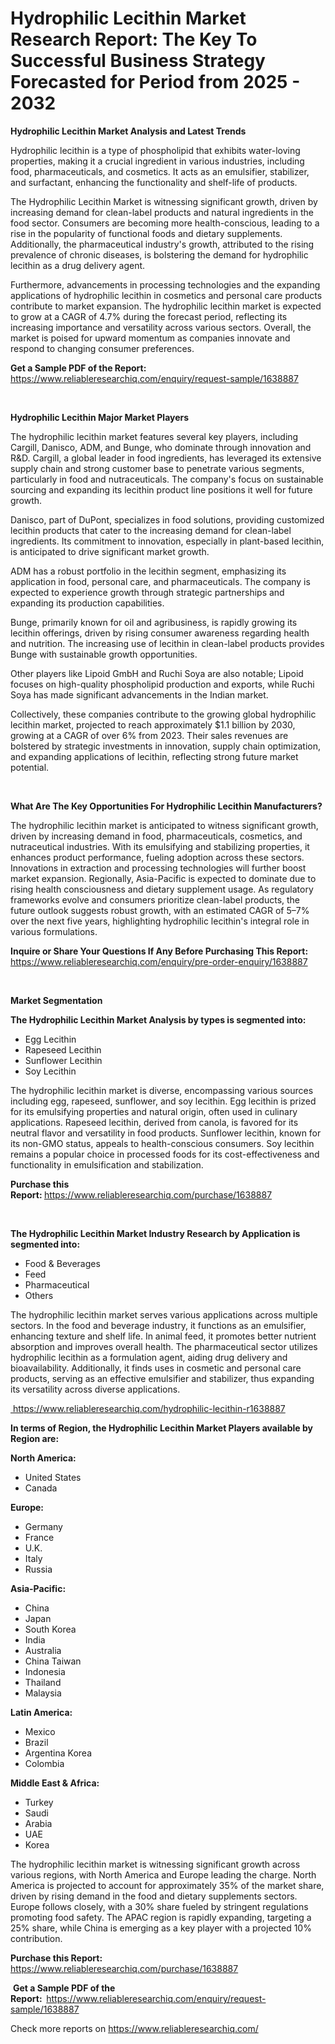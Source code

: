 <p><h1>Hydrophilic Lecithin Market Research Report: The Key To Successful Business Strategy Forecasted for Period from 2025 - 2032</h1></p><p><strong>Hydrophilic Lecithin Market Analysis and Latest Trends</strong></p>
<p><p>Hydrophilic lecithin is a type of phospholipid that exhibits water-loving properties, making it a crucial ingredient in various industries, including food, pharmaceuticals, and cosmetics. It acts as an emulsifier, stabilizer, and surfactant, enhancing the functionality and shelf-life of products. </p><p>The Hydrophilic Lecithin Market is witnessing significant growth, driven by increasing demand for clean-label products and natural ingredients in the food sector. Consumers are becoming more health-conscious, leading to a rise in the popularity of functional foods and dietary supplements. Additionally, the pharmaceutical industry's growth, attributed to the rising prevalence of chronic diseases, is bolstering the demand for hydrophilic lecithin as a drug delivery agent.</p><p>Furthermore, advancements in processing technologies and the expanding applications of hydrophilic lecithin in cosmetics and personal care products contribute to market expansion. The hydrophilic lecithin market is expected to grow at a CAGR of 4.7% during the forecast period, reflecting its increasing importance and versatility across various sectors. Overall, the market is poised for upward momentum as companies innovate and respond to changing consumer preferences.</p></p>
<p><strong>Get a Sample PDF of the Report:&nbsp;</strong> <a href="https://www.reliableresearchiq.com/enquiry/request-sample/1638887?utm_campaign=1581&utm_medium=2&utm_source=Github&utm_content=ia&utm_term=01022025&utm_id=hydrophilic-lecithin">https://www.reliableresearchiq.com/enquiry/request-sample/1638887</a></p>
<p>&nbsp;</p>
<p><strong>Hydrophilic Lecithin Major Market Players</strong></p>
<p><p>The hydrophilic lecithin market features several key players, including Cargill, Danisco, ADM, and Bunge, who dominate through innovation and R&D. Cargill, a global leader in food ingredients, has leveraged its extensive supply chain and strong customer base to penetrate various segments, particularly in food and nutraceuticals. The company's focus on sustainable sourcing and expanding its lecithin product line positions it well for future growth.</p><p>Danisco, part of DuPont, specializes in food solutions, providing customized lecithin products that cater to the increasing demand for clean-label ingredients. Its commitment to innovation, especially in plant-based lecithin, is anticipated to drive significant market growth.</p><p>ADM has a robust portfolio in the lecithin segment, emphasizing its application in food, personal care, and pharmaceuticals. The company is expected to experience growth through strategic partnerships and expanding its production capabilities.</p><p>Bunge, primarily known for oil and agribusiness, is rapidly growing its lecithin offerings, driven by rising consumer awareness regarding health and nutrition. The increasing use of lecithin in clean-label products provides Bunge with sustainable growth opportunities.</p><p>Other players like Lipoid GmbH and Ruchi Soya are also notable; Lipoid focuses on high-quality phospholipid production and exports, while Ruchi Soya has made significant advancements in the Indian market.</p><p>Collectively, these companies contribute to the growing global hydrophilic lecithin market, projected to reach approximately $1.1 billion by 2030, growing at a CAGR of over 6% from 2023. Their sales revenues are bolstered by strategic investments in innovation, supply chain optimization, and expanding applications of lecithin, reflecting strong future market potential.</p></p>
<p>&nbsp;</p>
<p><strong>What Are The Key Opportunities For Hydrophilic Lecithin Manufacturers?</strong></p>
<p><p>The hydrophilic lecithin market is anticipated to witness significant growth, driven by increasing demand in food, pharmaceuticals, cosmetics, and nutraceutical industries. With its emulsifying and stabilizing properties, it enhances product performance, fueling adoption across these sectors. Innovations in extraction and processing technologies will further boost market expansion. Regionally, Asia-Pacific is expected to dominate due to rising health consciousness and dietary supplement usage. As regulatory frameworks evolve and consumers prioritize clean-label products, the future outlook suggests robust growth, with an estimated CAGR of 5–7% over the next five years, highlighting hydrophilic lecithin's integral role in various formulations.</p></p>
<p><strong>Inquire or Share Your Questions If Any Before Purchasing This Report:</strong> <a href="https://www.reliableresearchiq.com/enquiry/pre-order-enquiry/1638887?utm_campaign=1581&utm_medium=2&utm_source=Github&utm_content=ia&utm_term=01022025&utm_id=hydrophilic-lecithin">https://www.reliableresearchiq.com/enquiry/pre-order-enquiry/1638887</a></p>
<p>&nbsp;</p>
<p><strong>Market Segmentation</strong></p>
<p><strong>The Hydrophilic Lecithin Market Analysis by types is segmented into:</strong></p>
<p><ul><li>Egg Lecithin</li><li>Rapeseed Lecithin</li><li>Sunflower Lecithin</li><li>Soy Lecithin</li></ul></p>
<p><p>The hydrophilic lecithin market is diverse, encompassing various sources including egg, rapeseed, sunflower, and soy lecithin. Egg lecithin is prized for its emulsifying properties and natural origin, often used in culinary applications. Rapeseed lecithin, derived from canola, is favored for its neutral flavor and versatility in food products. Sunflower lecithin, known for its non-GMO status, appeals to health-conscious consumers. Soy lecithin remains a popular choice in processed foods for its cost-effectiveness and functionality in emulsification and stabilization.</p></p>
<p><strong>Purchase this Report:&nbsp;</strong><a href="https://www.reliableresearchiq.com/purchase/1638887?utm_campaign=1581&utm_medium=2&utm_source=Github&utm_content=ia&utm_term=01022025&utm_id=hydrophilic-lecithin">https://www.reliableresearchiq.com/purchase/1638887</a></p>
<p>&nbsp;</p>
<p><strong>The Hydrophilic Lecithin Market Industry Research by Application is segmented into:</strong></p>
<p><ul><li>Food & Beverages</li><li>Feed</li><li>Pharmaceutical</li><li>Others</li></ul></p>
<p><p>The hydrophilic lecithin market serves various applications across multiple sectors. In the food and beverage industry, it functions as an emulsifier, enhancing texture and shelf life. In animal feed, it promotes better nutrient absorption and improves overall health. The pharmaceutical sector utilizes hydrophilic lecithin as a formulation agent, aiding drug delivery and bioavailability. Additionally, it finds uses in cosmetic and personal care products, serving as an effective emulsifier and stabilizer, thus expanding its versatility across diverse applications.</p></p>
<p><a href="https://www.reliableresearchiq.com/hydrophilic-lecithin-r1638887?utm_campaign=1581&utm_medium=2&utm_source=Github&utm_content=ia&utm_term=01022025&utm_id=hydrophilic-lecithin">&nbsp;https://www.reliableresearchiq.com/hydrophilic-lecithin-r1638887</a></p>
<p><strong>In terms of Region, the Hydrophilic Lecithin Market Players available by Region are:</strong></p>
<p>
    <p> <strong> North America: </strong>
        <ul>
            <li>United States</li>
            <li>Canada</li>
        </ul>
        </p> 
    <p> <strong> Europe: </strong>
        <ul>
            <li>Germany</li>
            <li>France</li>
            <li>U.K.</li>
            <li>Italy</li>
            <li>Russia</li>
        </ul>
        </p> 
    <p> <strong> Asia-Pacific: </strong>
        <ul>
            <li>China</li>
            <li>Japan</li>
            <li>South Korea</li>
            <li>India</li>
            <li>Australia</li>
            <li>China Taiwan</li>
            <li>Indonesia</li>
            <li>Thailand</li>
            <li>Malaysia</li>
        </ul>
        </p> 
    <p> <strong> Latin America: </strong>
        <ul>
            <li>Mexico</li>
            <li>Brazil</li>
            <li>Argentina Korea</li>
            <li>Colombia</li>
        </ul>
        </p> 
    <p> <strong> Middle East & Africa: </strong>
        <ul>
            <li>Turkey</li>
            <li>Saudi</li>
            <li>Arabia</li>
            <li>UAE</li>
            <li>Korea</li>
        </ul>
    </p>
    </p>
<p><p>The hydrophilic lecithin market is witnessing significant growth across various regions, with North America and Europe leading the charge. North America is projected to account for approximately 35% of the market share, driven by rising demand in the food and dietary supplements sectors. Europe follows closely, with a 30% share fueled by stringent regulations promoting food safety. The APAC region is rapidly expanding, targeting a 25% share, while China is emerging as a key player with a projected 10% contribution.</p></p>
<p><strong>Purchase this Report: </strong><a href="https://www.reliableresearchiq.com/purchase/1638887?utm_campaign=1581&utm_medium=2&utm_source=Github&utm_content=ia&utm_term=01022025&utm_id=hydrophilic-lecithin">https://www.reliableresearchiq.com/purchase/1638887</a></p>
<p>&nbsp;<strong>Get a Sample PDF of the Report:&nbsp;&nbsp;</strong><a href="https://www.reliableresearchiq.com/enquiry/request-sample/1638887?utm_campaign=1581&utm_medium=2&utm_source=Github&utm_content=ia&utm_term=01022025&utm_id=hydrophilic-lecithin">https://www.reliableresearchiq.com/enquiry/request-sample/1638887</a></p>
<p><strong></strong></p>
<p>Check more reports on <a href="https://www.reliableresearchiq.com/?utm_campaign=1581&utm_medium=2&utm_source=Github&utm_content=ia&utm_term=01022025&utm_id=hydrophilic-lecithin">https://www.reliableresearchiq.com/</a></p>